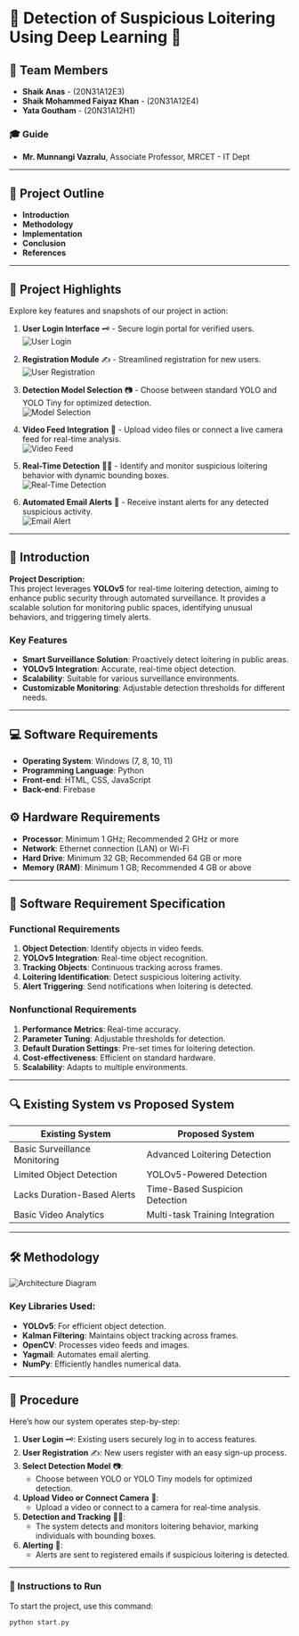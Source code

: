 # 🚨 Detection of Suspicious Loitering Using Deep Learning 👀

## 👥 Team Members
- **Shaik Anas** - (20N31A12E3)
- **Shaik Mohammed Faiyaz Khan** - (20N31A12E4)
- **Yata Goutham** - (20N31A12H1)

### 🎓 Guide
- **Mr. Munnangi Vazralu**, Associate Professor, MRCET - IT Dept

---

## 📅 Project Outline
- **Introduction**
- **Methodology**
- **Implementation**
- **Conclusion**
- **References**

---

## 🌟 Project Highlights

Explore key features and snapshots of our project in action:

1. **User Login Interface** 🗝️ - Secure login portal for verified users.  
   ![User Login](images/login.png)

2. **Registration Module** ✍️ - Streamlined registration for new users.  
   ![User Registration](images/registration.png)

3. **Detection Model Selection** 📷 - Choose between standard YOLO and YOLO Tiny for optimized detection.  
   ![Model Selection](images/select-yolo.png)

4. **Video Feed Integration** 🎥 - Upload video files or connect a live camera feed for real-time analysis.  
   ![Video Feed](images/browse-video.png)

5. **Real-Time Detection** 🕵️‍♂️ - Identify and monitor suspicious loitering behavior with dynamic bounding boxes.  
   ![Real-Time Detection](images/detection.png)

6. **Automated Email Alerts** 📧 - Receive instant alerts for any detected suspicious activity.  
   ![Email Alert](images/email-alert.png)

---

## 📜 Introduction
**Project Description:**  
This project leverages **YOLOv5** for real-time loitering detection, aiming to enhance public security through automated surveillance. It provides a scalable solution for monitoring public spaces, identifying unusual behaviors, and triggering timely alerts.

### Key Features
- **Smart Surveillance Solution**: Proactively detect loitering in public areas.
- **YOLOv5 Integration**: Accurate, real-time object detection.
- **Scalability**: Suitable for various surveillance environments.
- **Customizable Monitoring**: Adjustable detection thresholds for different needs.

---

## 💻 Software Requirements
- **Operating System**: Windows (7, 8, 10, 11)
- **Programming Language**: Python
- **Front-end**: HTML, CSS, JavaScript
- **Back-end**: Firebase

## ⚙️ Hardware Requirements
- **Processor**: Minimum 1 GHz; Recommended 2 GHz or more
- **Network**: Ethernet connection (LAN) or Wi-Fi
- **Hard Drive**: Minimum 32 GB; Recommended 64 GB or more
- **Memory (RAM)**: Minimum 1 GB; Recommended 4 GB or above

---

## 🔧 Software Requirement Specification

### Functional Requirements
1. **Object Detection**: Identify objects in video feeds.
2. **YOLOv5 Integration**: Real-time object recognition.
3. **Tracking Objects**: Continuous tracking across frames.
4. **Loitering Identification**: Detect suspicious loitering activity.
5. **Alert Triggering**: Send notifications when loitering is detected.

### Nonfunctional Requirements
1. **Performance Metrics**: Real-time accuracy.
2. **Parameter Tuning**: Adjustable thresholds for detection.
3. **Default Duration Settings**: Pre-set times for loitering detection.
4. **Cost-effectiveness**: Efficient on standard hardware.
5. **Scalability**: Adapts to multiple environments.

---

## 🔍 Existing System vs Proposed System

| **Existing System**            | **Proposed System**           |
|--------------------------------|-------------------------------|
| Basic Surveillance Monitoring   | Advanced Loitering Detection  |
| Limited Object Detection        | YOLOv5-Powered Detection      |
| Lacks Duration-Based Alerts     | Time-Based Suspicion Detection|
| Basic Video Analytics           | Multi-task Training Integration|

---

## 🛠️ Methodology
![Architecture Diagram](images/architecture-diagram.png)

### Key Libraries Used:
- **YOLOv5**: For efficient object detection.
- **Kalman Filtering**: Maintains object tracking across frames.
- **OpenCV**: Processes video feeds and images.
- **Yagmail**: Automates email alerting.
- **NumPy**: Efficiently handles numerical data.

---

## 🔄 Procedure

Here’s how our system operates step-by-step:

1. **User Login** 🗝️: Existing users securely log in to access features.  
2. **User Registration** ✍️: New users register with an easy sign-up process.  
3. **Select Detection Model** 📷:
   - Choose between YOLO or YOLO Tiny models for optimized detection.
4. **Upload Video or Connect Camera** 🎥:
   - Upload a video or connect to a camera for real-time analysis.
5. **Detection and Tracking** 🕵️‍♂️:
   - The system detects and monitors loitering behavior, marking individuals with bounding boxes.
6. **Alerting** 📧:
   - Alerts are sent to registered emails if suspicious loitering is detected.

---

### 📝 Instructions to Run
To start the project, use this command:
```bash
python start.py
